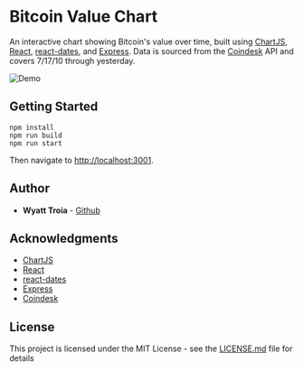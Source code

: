 # Bitcoin Value Chart

An interactive chart showing Bitcoin's value over time, built using [ChartJS](https://www.chartjs.org/), [React](https://reactjs.org/), [react-dates](https://github.com/airbnb/react-dates), and [Express](http://expressjs.com/). Data is sourced from the [Coindesk](https://www.coindesk.com/price/bitcoin) API and covers 7/17/10 through yesterday.  

![Demo](https://imgur.com/HTZaYuR.gif)

## Getting Started

```
npm install
npm run build
npm run start
```
Then navigate to [http://localhost:3001](http://localhost:3001).

## Author

- **Wyatt Troia** - [Github](https://github.com/wyatt-troia)

## Acknowledgments

- [ChartJS](https://www.chartjs.org/)
- [React](https://reactjs.org/)
- [react-dates](https://github.com/airbnb/react-dates)
- [Express](http://expressjs.com/)
- [Coindesk](https://www.coindesk.com/price/bitcoin)

## License

This project is licensed under the MIT License - see the [LICENSE.md](https://github.com/wyatt-troia/mini-apps/blob/master/LICENSE.md) file for details
